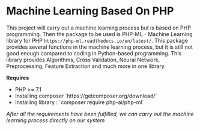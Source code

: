 # Machine Learning Based On PHP

This project will carry out a machine learning process but is based on PHP programming. Then the package to be used is PHP-ML - Machine Learning library for PHP `https://php-ml.readthedocs.io/en/latest/`. This package provides several functions in the machine learning process, but it is still not good enough compared to coding in Python-based programming. This library provides Algorithms, Cross Validation, Neural Network, Preprocessing, Feature Extraction and much more in one library.

<b>Requires</b>
<ul>
  <li>PHP >= 7.1</li>
  <li>Installing composer  `https://getcomposer.org/download/`</li>
  <li>Installing library : `composer require php-ai/php-ml`</li>
</ul>  
<i>After all the requirements have been fulfilled, we can carry out the machine learning process directly on our system</i>
